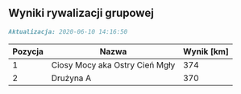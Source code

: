 ## Wyniki rywalizacji grupowej

```markdown
Aktualizacja: 2020-06-10 14:16:50
```

Pozycja | Nazwa | Wynik [km] |
------------ | -------------  | -------------
 1 |Ciosy Mocy aka Ostry Cień Mgły | 374 
 2 |Drużyna A | 370